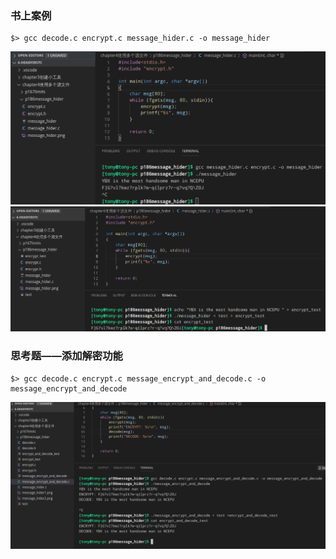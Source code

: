 ### 书上案例
```
$> gcc decode.c encrypt.c message_hider.c -o message_hider
```
![message_hider1](message_hider1.png)
![message_hider2](message_hider2.png)

### 思考题——添加解密功能
```
$> gcc decode.c encrypt.c message_encrypt_and_decode.c -o message_encrypt_and_decode
```
![message_encrypt_and_decode](message_encrypt_and_decode.png)